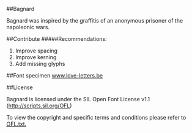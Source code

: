 ##Bagnard

Bagnard was inspired by the graffitis of an anonymous prisoner of the napoleonic wars.

##Contribute
#####Recommendations:
1. Improve spacing
2. Improve kerning
3. Add missing glyphs

##Font specimen
www.love-letters.be

##License

Bagnard is licensed under the SIL Open Font License v1.1 (http://scripts.sil.org/OFL)

To view the copyright and specific terms and conditions please refer to [OFL.txt.](OFL.txt)

